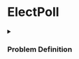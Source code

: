 # ElectPoll

<details>
  <summary>
    <h3>Problem Definition<h3/>
  </summary>

Despite the potential benefits of electronic voting, the adoption of e-voting in Nigeria (and any other countries) has been slow due o a lack of infrastructure and a slow adaptation of technology. The traditional paper ballot system is prone to errors and fraud and causes long lines and delays on election day. The stress of the paper ballot system needs to be addressed with an efficient and secure solution.

ElectPoll aims to provide a secure, reliable, and user-friendly online platform for conducting polls and elections, overcoming the limitations of the paper-based system and promoting the broader adoption of e-voting in Nigeria (and any other countries), thus increasing the accuracy and transparency of the electoral process.
</details>
